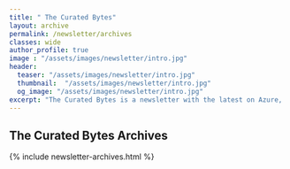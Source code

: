 ```yaml
---
title: " The Curated Bytes"
layout: archive
permalink: /newsletter/archives
classes: wide
author_profile: true
image : "/assets/images/newsletter/intro.jpg"
header:
  teaser: "/assets/images/newsletter/intro.jpg"
  thumbnail:  "/assets/images/newsletter/intro.jpg"
  og_image: "/assets/images/newsletter/intro.jpg"
excerpt: "The Curated Bytes is a newsletter with the latest on Azure, .NET, DevOps, Container Technologies and other interesting things delivered straight to your inbox twice a month"
---
```


## The Curated Bytes Archives

{% include newsletter-archives.html %}
